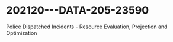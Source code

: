 # 202120---DATA-205-23590
Police Dispatched Incidents - Resource Evaluation, Projection and Optimization

